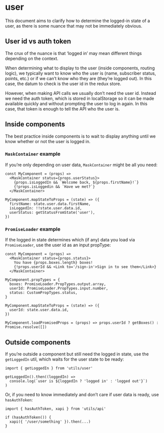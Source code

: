 # user

This document aims to clarify how to determine the logged-in state of a user, as there is some nuance that may not be immediately obvious.

## User id vs auth token

The crux of the nuance is that ‘logged in’ may mean different things depending on the context.

When determining what to display to the user \(inside components, routing logic\), we typically want to know who the user is \(name, subscriber status, points, etc.\) or if we can’t know who they are \(they’re logged out\). In this case, the datum to check is the user id in the redux store.

However, when making API calls we usually don’t need the user id. Instead we need the auth token, which is stored in localStorage so it can be made available quickly and without prompting the user to log in again. In this case, that token is enough to tell the API who the user is.

## Inside components

The best practice inside components is to wait to display anything until we know whether or not the user is logged in.

### `MaskContainer` example

If you’re only depending on user data, `MaskContainer` might be all you need:

```text
const MyComponent = (props) =>
  <MaskContainer status={props.userStatus}>
    {props.isLoggedIn && `Welcome back, ${props.firstName}!`}
    {!props.isLoggedin && `Have we met?`}
  </MaskContainer>

MyComponent.mapStateToProps = (state) => ({
  firstName: state.user.data.firstName,
  isLoggedIn: !!state.user.data.id,
  userStatus: getStatusFromState('user'),
})
```

### `PromiseLoader` example

If the logged in state determines which \(if any\) data you load via `PromiseLoader`, use the user id as an input propType:

```text
const MyComponent = (props) =>
  <MaskContainer status={props.status}>
    You have {props.boxes.length} boxes!
    {!props.userId && <Link to='/sign-in'>Sign in to see them</Link>}
  </MaskContainer>

MyComponent.propTypes = {
  boxes: PromiseLoader.PropTypes.output.array,
  userId: PromiseLoader.PropTypes.input.number,
  status: CustomPropTypes.status,
}

MyComponent.mapStateToProps = (state) => ({
  userId: state.user.data.id,
})

MyComponent.loadPromisedProps = (props) => props.userId ? getBoxes() : Promise.resolve([])
```

## Outside components

If you’re outside a component but still need the logged in state, use the `getLoggedIn` util, which waits for the user state to be ready:

```text
import { getLoggedIn } from 'utils/user'

getLoggedIn().then((loggedIn) =>
  console.log(`user is ${loggedIn ? 'logged in' : 'logged out'}`)
)
```

Or, if you need to know immediately and don’t care if user data is ready, use `hasAuthToken`:

```text
import { hasAuthToken, xapi } from 'utils/api'

if (hasAuthToken()) {
  xapi({ '/user/something' }).then(...)
}
```

